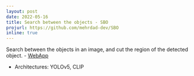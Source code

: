 ```yaml
---
layout: post
date: 2022-05-16
title: Search between the objects - SBO
projurl: https://github.com/mehrdad-dev/SBO
inline: true
---
```


Search between the objects in an image, and cut the region of the detected object.  - [WebApp](https://share.streamlit.io/mehrdad-dev/sbo/main)

- Architectures: YOLOv5, CLIP